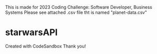 This is made for 2023 Coding Challenge: Software Developer, Business Systems 
Please see attached .csv file tht is named "planet-data.csv"
# starwarsAPI
Created with CodeSandbox
Thank you!
